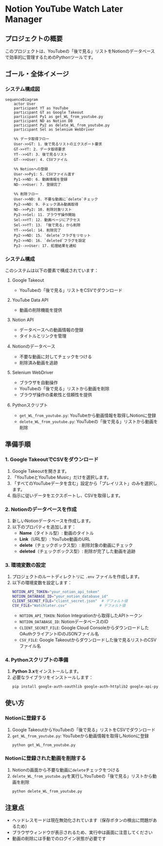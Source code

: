 # Notion YouTube Watch Later Manager

## プロジェクトの概要
このプロジェクトは、YouTubeの「後で見る」リストをNotionのデータベースで効率的に管理するためのPythonツールです。

## ゴール・全体イメージ
### システム構成図
```mermaid
sequenceDiagram
    actor User
    participant YT as YouTube
    participant GT as Google Takeout
    participant Py1 as get_WL_from_youtube.py
    participant ND as Notion DB
    participant Py2 as delete_WL_from_youtube.py
    participant Sel as Selenium WebDriver

    %% データ取得フロー
    User->>GT: 1. 後で見るリストのエクスポート要求
    GT->>YT: 2. データ取得要求
    YT-->>GT: 3. 後で見るリスト
    GT-->>User: 4. CSVファイル

    %% Notionへの登録
    User->>Py1: 5. CSVファイル渡す
    Py1->>ND: 6. 動画情報を登録
    ND-->>User: 7. 登録完了

    %% 削除フロー
    User->>ND: 8. 不要な動画に`delete`チェック
    Py2->>ND: 9. チェック済み動画取得
    ND-->>Py2: 10. 削除対象リスト
    Py2->>Sel: 11. ブラウザ操作開始
    Sel->>YT: 12. 動画ページにアクセス
    Sel->>YT: 13. 「後で見る」から削除
    YT-->>Sel: 14. 削除完了
    Py2->>ND: 15. `delete`フラグをリセット
    Py2->>ND: 16. `deleted`フラグを設定
    Py2-->>User: 17. 処理結果を通知
```

### システム構成
このシステムは以下の要素で構成されています：

1. Google Takeout
   - YouTubeの「後で見る」リストをCSVでダウンロード

2. YouTube Data API
   - 動画の削除機能を提供

3. Notion API
   - データベースへの動画情報の登録
   - タイトルとリンクを管理
  
4. Notionのデータベース
   - 不要な動画に対してチェックをつける
   - 削除済み動画を追跡

5. Selenium WebDriver
   - ブラウザを自動操作
   - YouTubeの「後で見る」リストから動画を削除
   - ブラウザ操作の柔軟性と信頼性を提供

6. Pythonスクリプト
   - `get_WL_from_youtube.py`: YouTubeから動画情報を取得しNotionに登録
   - `delete_WL_from_youtube.py`: YouTubeの「後で見る」リストから動画を削除

## 準備手順

### 1. Google TakeoutでCSVをダウンロード
1. Google Takeoutを開きます。
2. 「YouTubeとYouTube Music」だけを選択します。
3. 「すべてのYouTubeデータを含む」設定から「プレイリスト」のみを選択します。
4. 指示に従いデータをエクスポートし、CSVを取得します。

### 2. Notionのデータベースを作成
1. 新しいNotionデータベースを作成します。
2. 以下のプロパティを追加します：
   - **Name**（タイトル型）: 動画のタイトル
   - **Link**（URL型）: YouTube動画のURL
   - **delete**（チェックボックス型）: 削除対象の動画にチェック
   - **deleted**（チェックボックス型）: 削除が完了した動画を追跡

### 3. 環境変数の設定
1. プロジェクトのルートディレクトリに `.env` ファイルを作成します。
2. 以下の環境変数を設定します：
   ```bash
   NOTION_API_TOKEN="your_notion_api_token"
   NOTION_DATABASE_ID="your_notion_database_id"
   CLIENT_SECRET_FILE="client_secret.json"  # デフォルト値
   CSV_FILE="Watchlater.csv"               # デフォルト値
   ```
   - `NOTION_API_TOKEN`: Notion Integrationから取得したAPIトークン
   - `NOTION_DATABASE_ID`: NotionデータベースのID
   - `CLIENT_SECRET_FILE`: Google Cloud ConsoleからダウンロードしたOAuthクライアントIDのJSONファイル名
   - `CSV_FILE`: Google Takeoutからダウンロードした後で見るリストのCSVファイル名

### 4. Pythonスクリプトの準備
1. **Python 3.x**をインストールします。
2. 必要なライブラリをインストールします：
   ```bash
   pip install google-auth-oauthlib google-auth-httplib2 google-api-python-client requests python-dotenv selenium
   ```

## 使い方

### Notionに登録する
1. Google TakeoutからYouTubeの「後で見る」リストをCSVでダウンロード
2. `get_WL_from_youtube.py`: YouTubeから動画情報を取得しNotionに登録
   ```bash
   python get_WL_from_youtube.py
   ```

### Notionに登録された動画を削除する
1. Notionの画面から不要な動画に`delete`チェックをつける
2. `delete_WL_from_youtube.py`を実行しYouTubeの「後で見る」リストから動画を削除
   ```bash
   python delete_WL_from_youtube.py
   ```

## 注意点
- ヘッドレスモードは現在無効化されています（保存ボタンの検出に問題があるため）
- ブラウザウィンドウが表示されるため、実行中は画面に注意してください
- 動画の削除には手動でのログイン状態が必要です